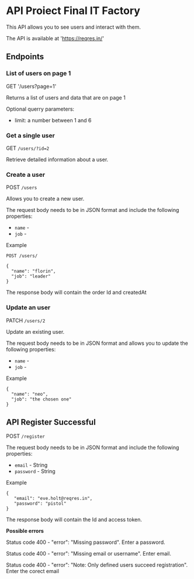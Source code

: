 # API Proiect Final IT Factory #

This API allows you to see users and interact with them.

The API is available at 'https://reqres.in/'

## Endpoints ##

### List of users on page 1 ###

GET '/users?page=1'

Returns a list of users and data that are on page 1

Optional querry parameters:
- limit: a number between 1 and 6


### Get a single user ###

GET `/users/?id=2`

Retrieve detailed information about a user.


### Create a user ###

POST `/users`

Allows you to create a new user.

The request body needs to be in JSON format and include the following properties:

 - `name` - 
 - `job` - 

Example
```
POST /users/

{
  "name": "florin",
  "job": "leader"
}
```

The response body will contain the order Id and createdAt


### Update an user ###

PATCH `/users/2`

Update an existing user. 

The request body needs to be in JSON format and allows you to update the following properties:

 - `name` - 
 - `job` - 

 Example
```
{
  "name": "neo",
  "job": "the chosen one"
}
```


## API Register Successful ##

POST `/register`

The request body needs to be in JSON format and include the following properties:

 - `email` - String
 - `password` - String

 Example

 ```
 {
    "email": "eve.holt@reqres.in",
    "password": "pistol"
}
 ```

The response body will contain the Id and access token.

**Possible errors**

Status code 400 - "error": "Missing password". Enter a password.

Status code 400 - "error": "Missing email or username". Enter email.

Status code 400 - "error": "Note: Only defined users succeed registration". Enter the corect email
